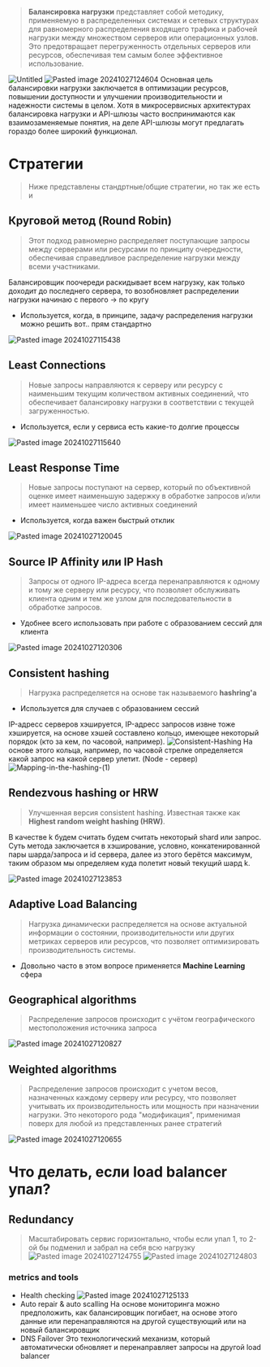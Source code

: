 > **Балансировка нагрузки** представляет собой методику, применяемую в распределенных системах и сетевых структурах для равномерного распределения входящего трафика и рабочей нагрузки между множеством серверов или операционных узлов. Это предотвращает перегруженность отдельных серверов или ресурсов, обеспечивая тем самым более эффективное использование.

![Untitled](image-storage/Untitled%205.png)
![Pasted image 20241027124604](image-storage/Pasted%20image%2020241027124604.png)
Основная цель балансировки нагрузки заключается в оптимизации ресурсов, повышении доступности и улучшении производительности и надежности системы в целом.
Хотя в микросервисных архитектурах балансировка нагрузки и API-шлюзы часто воспринимаются как взаимозаменяемые понятия, на деле API-шлюзы могут предлагать гораздо более широкий функционал.
# Стратегии

>Ниже представлены стандртные/общие стратегии, но так же есть и 

## Круговой метод (Round Robin)
> Этот подход равномерно распределяет поступающие запросы между серверами или ресурсами по принципу очередности, обеспечивая справедливое распределение нагрузки между всеми участниками.

Балансировщик поочереди раскидывает всем нагрузку, как только доходит до последнего сервера, то возобновляет распределении нагрузки начинаю с первого -> по кругу

* Используется, когда, в принципе, задачу распределения нагрузки можно решить вот.. прям стандартно

![Pasted image 20241027115438](image-storage/Pasted%20image%2020241027115438.png)
## Least Connections
> Новые запросы направляются к серверу или ресурсу с наименьшим текущим количеством активных соединений, что обеспечивает балансировку нагрузки в соответствии с текущей загруженностью.

* Используется, если у сервиса есть какие-то долгие процессы

![Pasted image 20241027115640](image-storage/Pasted%20image%2020241027115640.png)

## Least Response Time
> Новые запросы поступают на сервер, который по объективной оценке имеет наименьшую задержку в обработке запросов и/или имеет наименьшее число активных соединений

* Используется, когда важен быстрый отклик

![Pasted image 20241027120045](image-storage/Pasted%20image%2020241027120045.png)
## Source IP Affinity или IP Hash
> Запросы от одного IP-адреса всегда перенаправляются к одному и тому же серверу или ресурсу, что позволяет обслуживать клиента одним и тем же узлом для последовательности в обработке запросов.

* Удобнее всего использовать при работе с образованием сессий для клиента

![Pasted image 20241027120306](image-storage/Pasted%20image%2020241027120306.png)

## Consistent hashing
> Нагрузка распределяется на основе так называемого **hashring'а**

* Используется для случаев с образованием сессий

IP-адресс серверов хэшируется, IP-адресс запросов извне тоже хэшируется, на основе хэшей составлено кольцо, имеющее некоторый порядок (кто за кем, по часовой, например). 
![Consistent-Hashing](image-storage/Consistent-Hashing.jpg)
На основе этого кольца, например, по часовой стрелке определяется какой запрос на какой сервер улетит. (Node - сервер)
![Mapping-in-the-hashing-(1)](image-storage/Mapping-in-the-hashing-(1).jpg)

## Rendezvous hashing or HRW
> Улучшенная версия consistent hashing. Известная также как **Highest random weight hashing (HRW)**. 

В качестве k будем считать будем считать некоторый shard или запрос. Суть метода заключается в хэширование, условно, конкатенированной пары шарда/запроса и id сервера, далее из этого берётся максимум, таким образом мы определяем куда полетит новый текущий шард k.

![Pasted image 20241027123853](image-storage/Pasted%20image%2020241027123853.png)
## Adaptive Load Balancing
> Нагрузка динамически распределяется на основе актуальной информации о состоянии, производительности или других метриках серверов или ресурсов, что позволяет оптимизировать производительность системы.

* Довольно часто в этом вопросе применяется **Machine Learning** сфера

## Geographical algorithms
> Распределение запросов происходит с учётом географического местоположения источника запроса

![Pasted image 20241027120827](image-storage/Pasted%20image%2020241027120827.png)

## Weighted algorithms
> Распределение запросов происходит с учетом весов, назначенных каждому серверу или ресурсу, что позволяет учитывать их производительность или мощность при назначении нагрузки.
> Это некоторого рода "модификация", применимая поверх для любой из представленных ранее стратегий

![Pasted image 20241027120655](image-storage/Pasted%20image%2020241027120655.png)

# Что делать, если load balancer упал?
## Redundancy
> Масштабировать сервис горизонтально, чтобы если упал 1, то 2-ой бы подменил и забрал на себя всю нагрузку
![Pasted image 20241027124755](image-storage/Pasted%20image%2020241027124755.png)
![Pasted image 20241027124803](image-storage/Pasted%20image%2020241027124803.png)
### metrics and tools
* Health checking
![Pasted image 20241027125133](image-storage/Pasted%20image%2020241027125133.png)
* Auto repair & auto scalling
На основе мониторинга можно предположить, как балансировщик погибает, на основе этого данные или перенаправляются на другой существующий или на новый балансировщик
* DNS Failover
Это технологический механизм, который автоматически обновляет и перенаправляет запросы на другой load balancer